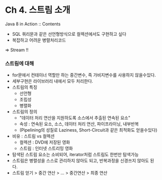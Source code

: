 # Ch 4. 스트림 소개

Java 8 in Action :: Contents

- SQL 쿼리문과 같은 선언형방식으로 컬렉션에서도 구현하고 싶다
- 복잡하고 어려운 병렬처리코드

⇒ Stream !!

### 스트림에 대해

- for문에서 컨테이너 역할만 하는 중간변수, 즉 가비지변수를 사용하지 않을수있다.
- 세부구현은 라이브러리 내에서 모두 처리한다.
- 스트림의 특징
    - 선언형
    - 조립성
    - 병렬화
- 스트림의 정의
    - "데이터 처리 연산을 지원하도록 소스에서 추출된 연속된 요소"
    - 속성 : 연속된 요소, 소스, 데이터 처리 연산, 파이프라이닝, 내부반복
    - (Pipelining의 성질로 Laziness, Short-Circuit과 같은 최적화도 얻을수있다)
- 비유 : 스트림 vs 컬렉션
    - 컬렉션 : DVD에 저장된 영화
    - 스트림 : 인터넷 스트리밍 영화
- 탐색된 스트림 요소는 소비되어, iterator처럼 스트림도 한번만 탐색가능
- 스트림은 병렬성을 스스로 관리하지 않아도 되고, 반복과정을 신경쓰지 않아도 된다.
- 스트림 얻기 > 중간 연산 > ... > 중간연산 > 최종 연산
